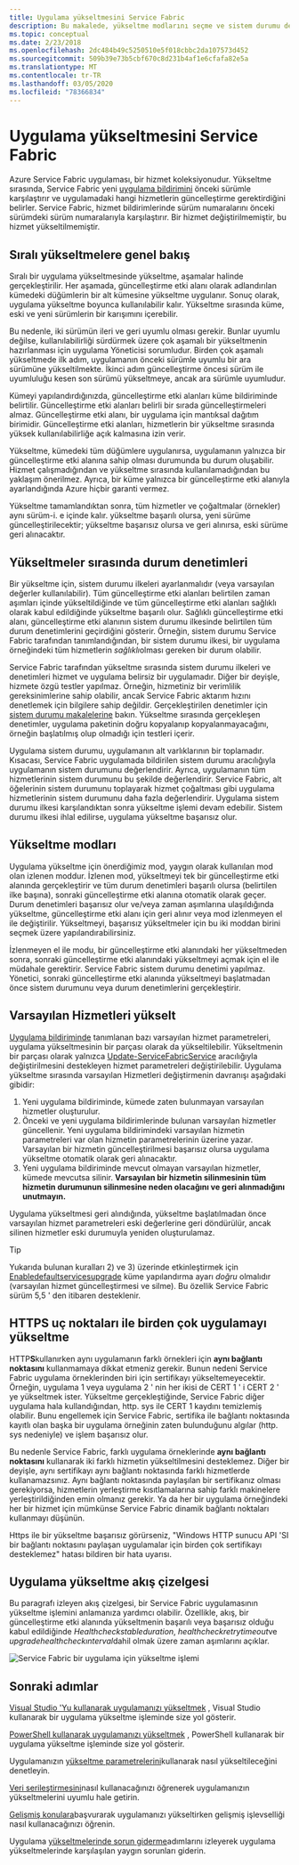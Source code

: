 ```yaml
---
title: Uygulama yükseltmesini Service Fabric
description: Bu makalede, yükseltme modlarını seçme ve sistem durumu denetimleri gerçekleştirme dahil olmak üzere Service Fabric uygulamasını yükseltmeye yönelik bir giriş sunulmaktadır.
ms.topic: conceptual
ms.date: 2/23/2018
ms.openlocfilehash: 2dc484b49c5250510e5f018cbbc2da107573d452
ms.sourcegitcommit: 509b39e73b5cbf670c8d231b4af1e6cfafa82e5a
ms.translationtype: MT
ms.contentlocale: tr-TR
ms.lasthandoff: 03/05/2020
ms.locfileid: "78366834"
---
```

# <a name="service-fabric-application-upgrade"></a>Uygulama yükseltmesini Service Fabric
Azure Service Fabric uygulaması, bir hizmet koleksiyonudur. Yükseltme sırasında, Service Fabric yeni [uygulama bildirimini](service-fabric-application-and-service-manifests.md) önceki sürümle karşılaştırır ve uygulamadaki hangi hizmetlerin güncelleştirme gerektirdiğini belirler. Service Fabric, hizmet bildirimlerinde sürüm numaralarını önceki sürümdeki sürüm numaralarıyla karşılaştırır. Bir hizmet değiştirilmemiştir, bu hizmet yükseltilmemiştir.

## <a name="rolling-upgrades-overview"></a>Sıralı yükseltmelere genel bakış
Sıralı bir uygulama yükseltmesinde yükseltme, aşamalar halinde gerçekleştirilir. Her aşamada, güncelleştirme etki alanı olarak adlandırılan kümedeki düğümlerin bir alt kümesine yükseltme uygulanır. Sonuç olarak, uygulama yükseltme boyunca kullanılabilir kalır. Yükseltme sırasında küme, eski ve yeni sürümlerin bir karışımını içerebilir.

Bu nedenle, iki sürümün ileri ve geri uyumlu olması gerekir. Bunlar uyumlu değilse, kullanılabilirliği sürdürmek üzere çok aşamalı bir yükseltmenin hazırlanması için uygulama Yöneticisi sorumludur. Birden çok aşamalı yükseltmede ilk adım, uygulamanın önceki sürümle uyumlu bir ara sürümüne yükseltilmekte. İkinci adım güncelleştirme öncesi sürüm ile uyumluluğu kesen son sürümü yükseltmeye, ancak ara sürümle uyumludur.

Kümeyi yapılandırdığınızda, güncelleştirme etki alanları küme bildiriminde belirtilir. Güncelleştirme etki alanları belirli bir sırada güncelleştirmeleri almaz. Güncelleştirme etki alanı, bir uygulama için mantıksal dağıtım birimidir. Güncelleştirme etki alanları, hizmetlerin bir yükseltme sırasında yüksek kullanılabilirliğe açık kalmasına izin verir.

Yükseltme, kümedeki tüm düğümlere uygulanırsa, uygulamanın yalnızca bir güncelleştirme etki alanına sahip olması durumunda bu durum oluşabilir. Hizmet çalışmadığından ve yükseltme sırasında kullanılamadığından bu yaklaşım önerilmez. Ayrıca, bir küme yalnızca bir güncelleştirme etki alanıyla ayarlandığında Azure hiçbir garanti vermez.

Yükseltme tamamlandıktan sonra, tüm hizmetler ve çoğaltmalar (örnekler) aynı sürüm-i. e içinde kalır. yükseltme başarılı olursa, yeni sürüme güncelleştirilecektir; yükseltme başarısız olursa ve geri alınırsa, eski sürüme geri alınacaktır.

## <a name="health-checks-during-upgrades"></a>Yükseltmeler sırasında durum denetimleri
Bir yükseltme için, sistem durumu ilkeleri ayarlanmalıdır (veya varsayılan değerler kullanılabilir). Tüm güncelleştirme etki alanları belirtilen zaman aşımları içinde yükseltildiğinde ve tüm güncelleştirme etki alanları sağlıklı olarak kabul edildiğinde yükseltme başarılı olur.  Sağlıklı güncelleştirme etki alanı, güncelleştirme etki alanının sistem durumu ilkesinde belirtilen tüm durum denetimlerini geçirdiğini gösterir. Örneğin, sistem durumu Service Fabric tarafından tanımlandığından, bir sistem durumu ilkesi, bir uygulama örneğindeki tüm hizmetlerin *sağlıklı*olması gereken bir durum olabilir.

Service Fabric tarafından yükseltme sırasında sistem durumu ilkeleri ve denetimleri hizmet ve uygulama belirsiz bir uygulamadır. Diğer bir deyişle, hizmete özgü testler yapılmaz.  Örneğin, hizmetiniz bir verimlilik gereksinimlerine sahip olabilir, ancak Service Fabric aktarım hızını denetlemek için bilgilere sahip değildir. Gerçekleştirilen denetimler için [sistem durumu makalelerine](service-fabric-health-introduction.md) bakın. Yükseltme sırasında gerçekleşen denetimler, uygulama paketinin doğru kopyalanıp kopyalanmayacağını, örneğin başlatılmış olup olmadığı için testleri içerir.

Uygulama sistem durumu, uygulamanın alt varlıklarının bir toplamadır. Kısacası, Service Fabric uygulamada bildirilen sistem durumu aracılığıyla uygulamanın sistem durumunu değerlendirir. Ayrıca, uygulamanın tüm hizmetlerinin sistem durumunu bu şekilde değerlendirir. Service Fabric, alt öğelerinin sistem durumunu toplayarak hizmet çoğaltması gibi uygulama hizmetlerinin sistem durumunu daha fazla değerlendirir. Uygulama sistem durumu ilkesi karşılandıktan sonra yükseltme işlemi devam edebilir. Sistem durumu ilkesi ihlal edilirse, uygulama yükseltme başarısız olur.

## <a name="upgrade-modes"></a>Yükseltme modları
Uygulama yükseltme için önerdiğimiz mod, yaygın olarak kullanılan mod olan izlenen moddur. İzlenen mod, yükseltmeyi tek bir güncelleştirme etki alanında gerçekleştirir ve tüm durum denetimleri başarılı olursa (belirtilen ilke başına), sonraki güncelleştirme etki alanına otomatik olarak geçer.  Durum denetimleri başarısız olur ve/veya zaman aşımlarına ulaşıldığında yükseltme, güncelleştirme etki alanı için geri alınır veya mod izlenmeyen el ile değiştirilir. Yükseltmeyi, başarısız yükseltmeler için bu iki moddan birini seçmek üzere yapılandırabilirsiniz. 

İzlenmeyen el ile modu, bir güncelleştirme etki alanındaki her yükseltmeden sonra, sonraki güncelleştirme etki alanındaki yükseltmeyi açmak için el ile müdahale gerektirir. Service Fabric sistem durumu denetimi yapılmaz. Yönetici, sonraki güncelleştirme etki alanında yükseltmeyi başlatmadan önce sistem durumunu veya durum denetimlerini gerçekleştirir.

## <a name="upgrade-default-services"></a>Varsayılan Hizmetleri yükselt
[Uygulama bildiriminde](service-fabric-application-and-service-manifests.md) tanımlanan bazı varsayılan hizmet parametreleri, uygulama yükseltmesinin bir parçası olarak da yükseltilebilir. Yükseltmenin bir parçası olarak yalnızca [Update-ServiceFabricService](https://docs.microsoft.com/powershell/module/servicefabric/update-servicefabricservice?view=azureservicefabricps) aracılığıyla değiştirilmesini destekleyen hizmet parametreleri değiştirilebilir. Uygulama yükseltme sırasında varsayılan Hizmetleri değiştirmenin davranışı aşağıdaki gibidir:

1. Yeni uygulama bildiriminde, kümede zaten bulunmayan varsayılan hizmetler oluşturulur.
2. Önceki ve yeni uygulama bildirimlerinde bulunan varsayılan hizmetler güncellenir. Yeni uygulama bildirimindeki varsayılan hizmetin parametreleri var olan hizmetin parametrelerinin üzerine yazar. Varsayılan bir hizmetin güncelleştirilmesi başarısız olursa uygulama yükseltme otomatik olarak geri alınacaktır.
3. Yeni uygulama bildiriminde mevcut olmayan varsayılan hizmetler, kümede mevcutsa silinir. **Varsayılan bir hizmetin silinmesinin tüm hizmetin durumunun silinmesine neden olacağını ve geri alınmadığını unutmayın.**

Uygulama yükseltmesi geri alındığında, yükseltme başlatılmadan önce varsayılan hizmet parametreleri eski değerlerine geri döndürülür, ancak silinen hizmetler eski durumuyla yeniden oluşturulamaz.

> [!TIP]
> Yukarıda bulunan kuralları 2) ve 3) üzerinde etkinleştirmek için [Enabledefaultservicesupgrade](service-fabric-cluster-fabric-settings.md) küme yapılandırma ayarı *doğru* olmalıdır (varsayılan hizmet güncelleştirmesi ve silme). Bu özellik Service Fabric sürüm 5,5 ' den itibaren desteklenir.

## <a name="upgrading-multiple-applications-with-https-endpoints"></a>HTTPS uç noktaları ile birden çok uygulamayı yükseltme
HTTP**S**kullanırken aynı uygulamanın farklı örnekleri için **aynı bağlantı noktasını** kullanmamaya dikkat etmeniz gerekir. Bunun nedeni Service Fabric uygulama örneklerinden biri için sertifikayı yükseltemeyecektir. Örneğin, uygulama 1 veya uygulama 2 ' nin her ikisi de CERT 1 ' i CERT 2 ' ye yükseltmek ister. Yükseltme gerçekleştiğinde, Service Fabric diğer uygulama hala kullandığından, http. sys ile CERT 1 kaydını temizlemiş olabilir. Bunu engellemek için Service Fabric, sertifika ile bağlantı noktasında kayıtlı olan başka bir uygulama örneğinin zaten bulunduğunu algılar (http. sys nedeniyle) ve işlem başarısız olur.

Bu nedenle Service Fabric, farklı uygulama örneklerinde **aynı bağlantı noktasını** kullanarak iki farklı hizmetin yükseltilmesini desteklemez. Diğer bir deyişle, aynı sertifikayı aynı bağlantı noktasında farklı hizmetlerde kullanamazsınız. Aynı bağlantı noktasında paylaşılan bir sertifikanız olması gerekiyorsa, hizmetlerin yerleştirme kısıtlamalarına sahip farklı makinelere yerleştirildiğinden emin olmanız gerekir. Ya da her bir uygulama örneğindeki her bir hizmet için mümkünse Service Fabric dinamik bağlantı noktaları kullanmayı düşünün. 

Https ile bir yükseltme başarısız görürseniz, "Windows HTTP sunucu API 'SI bir bağlantı noktasını paylaşan uygulamalar için birden çok sertifikayı desteklemez" hatası bildiren bir hata uyarısı.

## <a name="application-upgrade-flowchart"></a>Uygulama yükseltme akış çizelgesi
Bu paragrafı izleyen akış çizelgesi, bir Service Fabric uygulamasının yükseltme işlemini anlamanıza yardımcı olabilir. Özellikle, akış, bir güncelleştirme etki alanında yükseltmenin başarılı veya başarısız olduğu kabul edildiğinde *Healthcheckstableduration*, *healthcheckretrytimeout*ve *upgradehealthcheckınterval*dahil olmak üzere zaman aşımlarını açıklar.

![Service Fabric bir uygulama için yükseltme işlemi][image]

## <a name="next-steps"></a>Sonraki adımlar
[Visual Studio 'Yu kullanarak uygulamanızı yükseltmek](service-fabric-application-upgrade-tutorial.md) , Visual Studio kullanarak bir uygulama yükseltme işleminde size yol gösterir.

[PowerShell kullanarak uygulamanızı yükseltmek](service-fabric-application-upgrade-tutorial-powershell.md) , PowerShell kullanarak bir uygulama yükseltme işleminde size yol gösterir.

Uygulamanızın [yükseltme parametrelerini](service-fabric-application-upgrade-parameters.md)kullanarak nasıl yükseltileceğini denetleyin.

[Veri serileştirmesini](service-fabric-application-upgrade-data-serialization.md)nasıl kullanacağınızı öğrenerek uygulamanızın yükseltmelerini uyumlu hale getirin.

[Gelişmiş konulara](service-fabric-application-upgrade-advanced.md)başvurarak uygulamanızı yükseltirken gelişmiş işlevselliği nasıl kullanacağınızı öğrenin.

Uygulama [yükseltmelerinde sorun giderme](service-fabric-application-upgrade-troubleshooting.md)adımlarını izleyerek uygulama yükseltmelerinde karşılaşılan yaygın sorunları giderin.

[image]: media/service-fabric-application-upgrade/service-fabric-application-upgrade-flowchart.png
